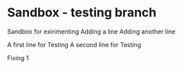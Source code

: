 # Sandbox - testing branch
Sandbox for exirimenting
Adding a line
Adding another line


A first line for Testing
A second line for Testing

Fixing 1





